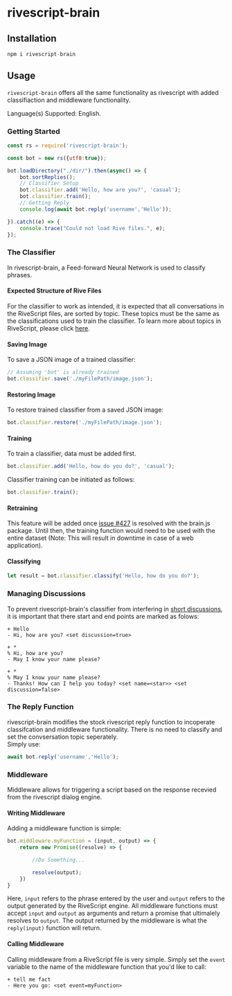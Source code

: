 # rivescript-brain

## Installation

```javascript
npm i rivescript-brain
```

## Usage

`rivescript-brain` offers all the same functionality as rivescript with added classifiaction and middleware functionality.

Language(s) Supported: English.

### Getting Started

```javascript
const rs = require('rivescript-brain');

const bot = new rs({utf8:true});

bot.loadDirectory("./dir/").then(async() => {
    bot.sortReplies();
    // Classifier Setup
    bot.classifier.add('Hello, how are you?', 'casual');
    bot.classifier.train();
    // Getting Reply
    console.log(await bot.reply('username','Hello'));

}).catch((e) => {
    console.trace("Could not load Rive files.", e);
});
```
### The Classifier

In rivescript-brain, a Feed-forward Neural Network is used to classify phrases.

#### Expected Structure of Rive Files
For the classifier to work as intended, it is expected that all conversations in the RiveScript files, are sorted by topic. These topics must be the same as the classifications used to train the classifier. To learn more about topics in RiveScript, please click <a href="https://www.rivescript.com/docs/tutorial#labeled-sections">here</a>.<br/>

#### Saving Image
To save a JSON image of a trained classifier:
```javascript
// Assuming 'bot' is already trained
bot.classifier.save('./myFilePath/image.json');
```
#### Restoring Image
To restore trained classifier from a saved JSON image:
```javascript
bot.classifier.restore('./myFilePath/image.json');
```
#### Training
To train a classifier, data must be added first.
```javascript
bot.classifier.add('Hello, how do you do?', 'casual');
```

Classifier training can be initiated as follows:
```javascript
bot.classifier.train();
```
#### Retraining
This feature will be added once <a href="https://github.com/BrainJS/brain.js/issues/427">issue #427</a> is resolved with the brain.js package. Until then, the training function would need to be used with the entire dataset (Note: This will result in downtime in case of a web application).

#### Classifying
```javascript
let result = bot.classifier.classify('Hello, how do you do?');
```
### Managing Discussions
To prevent rivescript-brain's classifier from interfering in <a href = "https://www.rivescript.com/docs/tutorial#short-discussions">short discussions</a>, it is important that there start and end points are marked as folows:
```
+ Hello
- Hi, how are you? <set discussion=true>

+ *
% Hi, how are you?
- May I know your name please?

+ *
% May I know your name please?
- Thanks! How can I help you today? <set name=<star>> <set discussion=false>
```
### The Reply Function
rivescript-brain modifies the stock rivescript reply function to incoperate classifcation and middleware functionality. There is no need to classify and set the convsersation topic seperately. <br/>
Simply use:
```javascript
await bot.reply('username','Hello');
```

### Middleware
Middleware allows for triggering a script based on the response recevied from the rivescript dialog engine.

#### Writing Middleware
Adding a middleware function is simple:
```javascript
bot.middleware.myFunction = (input, output) => {
    return new Promise((resolve) => {

        //Do Something...

        resolve(output);
    })
}
```
Here, `input` refers to the phrase entered by the user and `output` refers to the output generated by the RiveScript engine.
All middleware functions must accept `input` and `output` as arguments and return a promise that ultimalely resolves to `output`.
The output returned by the middleware is what the `reply(input)` function will return.

#### Calling Middleware
Calling middleware from a RiveScript file is very simple. Simply set the `event` variable to the name of the middleware function that you'd like to call:
```
+ tell me fact
- Here you go: <set event=myFunction>
```


